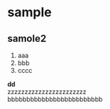 # sample
## samole2
1. aaa
2. bbb
3. cccc

**dd**  
zzzzzzzzzzzzzzzzzzzzzzz  
bbbbbbbbbbbbbbbbbbbbbbbbb
